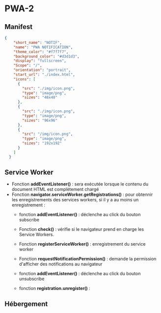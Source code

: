 # PWA-2

## Manifest
```json
{
    "short_name": "NOTIF",
    "name": "PWA NOTIFICATION",
    "theme_color": "#f7f7f7",
    "background_color": "#d3d1d3",
    "display": "fullscreen",
    "Scope": "/",
    "orientation": "portrait",
    "start_url": "./index.html",
    "icons": [
      {
        "src": "./img/icon.png",
        "type": "image/png",
        "sizes": "48x48"
      },
      {
        "src": "./img/icon.png",
        "type": "image/png",
        "sizes": "96x96"
      },
      {
        "src": "/img/icon.png",
        "type": "image/png",
        "sizes": "192x192"
      }
    ]
  }
  ```

  ## Service Worker
  * Fonction **addEventListener()** : sera exécutée lorsque le contenu du document HTML est complètement chargé
  * Fonction **navigator.serviceWorker.getRegistrations()** : pour obtennir les enregistrements des services workers, si il y a au moins un enregistrement  :
    - fonction **addEventListener()** : déclenche au click du bouton subscribe
    - Fonction **check()** : vérifie si le navigateur prend en charge les Service Workers.
    - Fonction **registerServiceWorker()** : enregistrement du service worker
    - Fonction **requestNotificationPermission()** : demande la permission d'afficher des notifications au navigateur
   
    - fonction **addEventListener()** : déclenche au click du bouton unsubscribe
    - fonction **registration.unregister()** :  
  
  ## Hébergement
